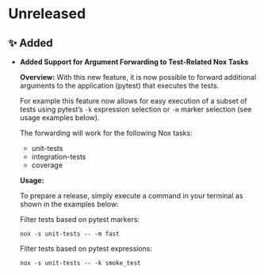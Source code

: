 # Unreleased

## ✨ Added
* **Added Support for Argument Forwarding to Test-Related Nox Tasks**

    **Overview:**
    With this new feature, it is now possible to forward additional arguments to the application (pytest) that executes the tests.

    For example this feature now allows for easy execution of a subset of tests using pytest’s `-k` expression selection or `-m` marker selection (see usage examples below).

    The forwarding will work for the following Nox tasks:
    - unit-tests
    - integration-tests
    - coverage

    **Usage:**

    To prepare a release, simply execute a command in your terminal as shown in the examples below:

    Filter tests based on pytest markers:
    ```shell
    nox -s unit-tests -- -m fast 
    ```

    Filter tests based on pytest expressions:
    ```shell
    nox -s unit-tests -- -k smoke_test 
    ```
